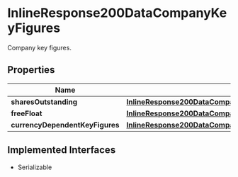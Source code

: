 

# InlineResponse200DataCompanyKeyFigures

Company key figures.

## Properties

Name | Type | Description | Notes
------------ | ------------- | ------------- | -------------
**sharesOutstanding** | [**InlineResponse200DataCompanyKeyFiguresSharesOutstanding**](InlineResponse200DataCompanyKeyFiguresSharesOutstanding.md) |  |  [optional]
**freeFloat** | [**InlineResponse200DataCompanyKeyFiguresFreeFloat**](InlineResponse200DataCompanyKeyFiguresFreeFloat.md) |  |  [optional]
**currencyDependentKeyFigures** | [**InlineResponse200DataCompanyKeyFiguresCurrencyDependentKeyFigures**](InlineResponse200DataCompanyKeyFiguresCurrencyDependentKeyFigures.md) |  |  [optional]


## Implemented Interfaces

* Serializable


